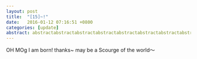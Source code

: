 ```yaml
---
layout: post
title:  "[15]~!"
date:   2016-01-12 07:16:51 +0800
categories: [update]
abstract: abstractabstractabstractabstractabstractabstractabstractabstractabstract
---
```


OH MOg
I am born! thanks~ may be a Scourge of the world～
